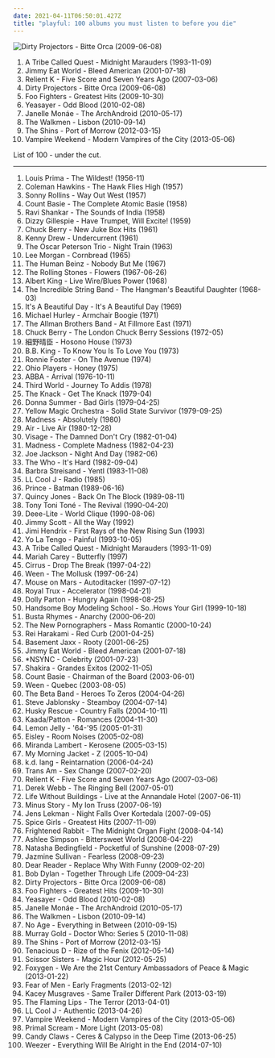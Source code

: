 ```yaml
---
date: 2021-04-11T06:50:01.427Z
title: "playful: 100 albums you must listen to before you die"
---
```

![Dirty Projectors - Bitte Orca (2009-06-08)](http://coverartarchive.org/release/5a5b5fe2-0898-3026-afb7-378fb8373752/8131494180-500.jpg "Dirty Projectors - Bitte Orca (2009-06-08)")
<ol class="albums">
<li data-cover="http://coverartarchive.org/release/0adceade-cc01-498f-a46f-0121c6802d8c/4969333235-500.jpg" data-tags="hip-hop" role="button">A Tribe Called Quest - Midnight Marauders (1993-11-09)</li>
<li data-cover="http://coverartarchive.org/release/d475a4fe-ef67-4bc9-9eef-1f2150964c1d/5572153535-500.jpg" data-tags="alternative rock, rock, emo" role="button">Jimmy Eat World - Bleed American (2001-07-18)</li>
<li data-cover="http://coverartarchive.org/release/8786d6f0-2b86-4c8b-b755-91ae537d2095/25368596465-500.jpg" data-tags="christian rock" role="button">Relient K - Five Score and Seven Years Ago (2007-03-06)</li>
<li data-cover="http://coverartarchive.org/release/5a5b5fe2-0898-3026-afb7-378fb8373752/8131494180-500.jpg" data-tags="experimental, indie rock, freak folk" role="button">Dirty Projectors - Bitte Orca (2009-06-08)</li>
<li data-cover="http://coverartarchive.org/release/cd535e76-4821-4738-a1fc-bd835c6ff6bd/1941029803-500.jpg" data-tags="rock, alternative rock" role="button">Foo Fighters - Greatest Hits (2009-10-30)</li>
<li data-cover="http://coverartarchive.org/release/8d2dca48-73cb-3739-a6e8-abdca9538134/8303197337-500.jpg" data-tags="indie" role="button">Yeasayer - Odd Blood (2010-02-08)</li>
<li data-cover="http://coverartarchive.org/release/14ae1a9c-9e8e-3ae5-87f2-3bf68b9feefd/8899038012-500.jpg" data-tags="soul, funk" role="button">Janelle Monáe - The ArchAndroid (2010-05-17)</li>
<li data-cover="https://img.discogs.com/Jo8CRxFlAMEOp8bUNyB3xl161bU=/fit-in/600x597/filters:strip_icc():format(jpeg):mode_rgb():quality(90)/discogs-images/R-2494214-1292538591.jpeg.jpg" data-tags="indie rock" role="button">The Walkmen - Lisbon (2010-09-14)</li>
<li data-cover="http://coverartarchive.org/release/a2512426-89d9-45a5-98e0-90f7ad468d0d/7978546038-500.jpg" data-tags="indie rock" role="button">The Shins - Port of Morrow (2012-03-15)</li>
<li data-cover="http://coverartarchive.org/release/35a7ea89-605b-466e-a5c5-1726f56f980f/4265527988-500.jpg" data-tags="indie rock" role="button">Vampire Weekend - Modern Vampires of the City (2013-05-06)</li>
</ol>
List of 100 - under the cut.
<!-- more -->

_________________

<ol class="albums">
<li data-cover="https://via.placeholder.com/450" data-tags="jazz, 50s" role="button">
Louis Prima - The Wildest! (1956-11)
</li>
<li data-cover="http://coverartarchive.org/release/7b16497d-19ca-40a6-a446-5609237bc3c0/2851714875-500.jpg" data-tags="jazz" role="button">
Coleman Hawkins - The Hawk Flies High (1957)
</li>
<li data-cover="https://via.placeholder.com/450" data-tags="jazz" role="button">
Sonny Rollins - Way Out West (1957)
</li>
<li data-cover="http://coverartarchive.org/release/b5ce6304-bcc8-4ede-b457-47759af3420c/2595490692-500.jpg" data-tags="jazz, big band" role="button">
Count Basie - The Complete Atomic Basie (1958)
</li>
<li data-cover="http://coverartarchive.org/release/8415536b-cc0f-46b5-bfd4-95f87ec0b7ca/20559607098-500.jpg" data-tags="sitar, raga" role="button">
Ravi Shankar - The Sounds of India (1958)
</li>
<li data-cover="https://img.discogs.com/3gyn_G2Fg90uiyUBr5Pn24r1t88=/fit-in/220x220/filters:strip_icc():format(jpeg):mode_rgb():quality(90)/discogs-images/R-5946864-1467839335-1144.jpeg.jpg" data-tags="jazz" role="button">
Dizzy Gillespie - Have Trumpet, Will Excite! (1959)
</li>
<li data-cover="http://coverartarchive.org/release/c3091591-a9b8-4be6-885f-76e15d630d73/8017634615-500.jpg" data-tags="energetic, cheerful, playful, rollicking, rambunctious" role="button">
Chuck Berry - New Juke Box Hits (1961)
</li>
<li data-cover="https://img.discogs.com/tR1wetOkiLvFBWGsSXZTZbiXXHQ=/fit-in/600x597/filters:strip_icc():format(jpeg):mode_rgb():quality(90)/discogs-images/R-2132341-1470483908-9655.jpeg.jpg" data-tags="jazz, piano jazz" role="button">
Kenny Drew - Undercurrent (1961)
</li>
<li data-cover="http://coverartarchive.org/release/61ffc81b-5ff8-492e-bec2-1efc8de357c6/14455314213-500.jpg" data-tags="jazz" role="button">
The Oscar Peterson Trio - Night Train (1963)
</li>
<li data-cover="http://coverartarchive.org/release/8fa5c438-5611-4cae-8523-057572f0f23b/24779251123-500.jpg" data-tags="jazz" role="button">
Lee Morgan - Cornbread (1965)
</li>
<li data-cover="https://img.discogs.com/8m_-6lygdnEbzCgx3KESBloy5hE=/fit-in/472x468/filters:strip_icc():format(jpeg):mode_rgb():quality(90)/discogs-images/R-2387817-1281102047.jpeg.jpg" data-tags="60s, psychedelic" role="button">
The Human Beinz - Nobody But Me (1967)
</li>
<li data-cover="http://coverartarchive.org/release/e53265c1-7e75-4c3b-908a-6c684cc4f338/6701550123-500.jpg" data-tags="classic rock, rock, 60s" role="button">
The Rolling Stones - Flowers (1967-06-26)
</li>
<li data-cover="http://coverartarchive.org/release/95617798-9b06-4223-94ba-9d4789ba802e/13168169588-500.jpg" data-tags="blues" role="button">
Albert King - Live Wire/Blues Power (1968)
</li>
<li data-cover="http://coverartarchive.org/release/7019a733-495d-43a3-b756-c3bfb0f26169/9088400014-500.jpg" data-tags="folk" role="button">
The Incredible String Band - The Hangman's Beautiful Daughter (1968-03)
</li>
<li data-cover="https://img.discogs.com/nFJWJ3tXfKbb_rhqV0pSiTPMtgY=/fit-in/600x604/filters:strip_icc():format(jpeg):mode_rgb():quality(90)/discogs-images/R-839258-1275482207.jpeg.jpg" data-tags="classic rock" role="button">
It's A Beautiful Day - It's A Beautiful Day (1969)
</li>
<li data-cover="https://img.discogs.com/TQAThz03NUlqod0hiCz8n183I3Y=/fit-in/600x527/filters:strip_icc():format(jpeg):mode_rgb():quality(90)/discogs-images/R-11907291-1524510312-2932.jpeg.jpg" data-tags="mantric acoustic" role="button">
Michael Hurley - Armchair Boogie (1971)
</li>
<li data-cover="https://img.discogs.com/0zDuTKnrcTP4DZ41g2wyT66hL8s=/fit-in/600x594/filters:strip_icc():format(jpeg):mode_rgb():quality(90)/discogs-images/R-8993834-1552836282-5556.jpeg.jpg" data-tags="classic rock, southern rock, blues, live, rock, 70s" role="button">
The Allman Brothers Band - At Fillmore East (1971)
</li>
<li data-cover="https://img.discogs.com/ryrv29Fc4jbWKuY_Hyc1RYu6WLo=/fit-in/600x600/filters:strip_icc():format(jpeg):mode_rgb():quality(90)/discogs-images/R-2917099-1590702580-7601.jpeg.jpg" data-tags="summer, cheerful, freewheeling, road trip, playful, reunion, rollicking, rowdy, tgif, rambunctious, chuck berry, property, bluezzz, chuckberry, chuckchuckchuck" role="button">
Chuck Berry - The London Chuck Berry Sessions (1972-05)
</li>
<li data-cover="http://coverartarchive.org/release/4ddaa5db-e0ee-42cd-aa66-074b784a87d6/28179567770-500.jpg" data-tags="folk rock" role="button">
細野晴臣 - Hosono House (1973)
</li>
<li data-cover="https://img.discogs.com/KvznAeiMRkq-tihesKqtEcS2cAQ=/fit-in/350x350/filters:strip_icc():format(jpeg):mode_rgb():quality(90)/discogs-images/R-2566260-1290780860.jpeg.jpg" data-tags="blues, energetic, searching, reflective, organic, confident, earnest, bittersweet, yearning, playful, partying, memphis blues, celebratory, modern electric blues, refined, theatrical, tgif, boisterous, soul-blues, self-conscious, regional blues, bbk, brc blues band, brc blues band karlsruhe, blues rock club radio karlsruhe, walter buddy freter, lautfm bluesclub, wwwlautfmbluesclub, walter mojo freter, allbout guitar lessons - blues workshops karlsruhe, blues rock radio germany deutschland" role="button">
B.B. King - To Know You Is To Love You (1973)
</li>
<li data-cover="https://img.discogs.com/ckjawXdTH8sriGQUgedEEkWjvJk=/fit-in/600x600/filters:strip_icc():format(jpeg):mode_rgb():quality(90)/discogs-images/R-1541009-1276768254.jpeg.jpg" data-tags="jazz, jazz-funk, energetic, summer, earthy, playful, celebratory, stylish, tgif, street-smart, at the beach" role="button">
Ronnie Foster - On The Avenue (1974)
</li>
<li data-cover="http://coverartarchive.org/release/38ed61bb-9d92-441c-a683-eb129abeef78/24023912663-500.jpg" data-tags="funk" role="button">
Ohio Players - Honey (1975)
</li>
<li data-cover="http://coverartarchive.org/release/f2e7464f-d63b-426b-9a11-6c12c3b5bb84/18748080001-500.jpg" data-tags="pop, 70s" role="button">
ABBA - Arrival (1976-10-11)
</li>
<li data-cover="http://coverartarchive.org/release/09e18b28-756e-313c-b402-744dfaca3da0/9469576180-500.jpg" data-tags="reggae" role="button">
Third World - Journey To Addis (1978)
</li>
<li data-cover="http://coverartarchive.org/release/489e7f56-d73e-3772-9229-c45375da5e5b/7506671171-500.jpg" data-tags="classic rock" role="button">
The Knack - Get The Knack (1979-04)
</li>
<li data-cover="http://coverartarchive.org/release/1fbb654a-e585-4f9c-acc6-97675008c6e7/19879260317-500.jpg" data-tags="disco" role="button">
Donna Summer - Bad Girls (1979-04-25)
</li>
<li data-cover="https://img.discogs.com/j6lL67-kEAC5BVdZf2bL8n9PYK4=/fit-in/200x200/filters:strip_icc():format(jpeg):mode_rgb():quality(90)/discogs-images/R-130980-001.jpg.jpg" data-tags="electronic, 70s, japanese" role="button">
Yellow Magic Orchestra - Solid State Survivor (1979-09-25)
</li>
<li data-cover="https://img.discogs.com/0FBMxbk9PXfoiT3vkZpJZeuM6_g=/fit-in/599x600/filters:strip_icc():format(jpeg):mode_rgb():quality(90)/discogs-images/R-2636006-1390760256-1416.jpeg.jpg" data-tags="ska" role="button">
Madness - Absolutely (1980)
</li>
<li data-cover="https://img.discogs.com/qM5T8kdar5aFG13oLaIZ08VDyyw=/fit-in/599x591/filters:strip_icc():format(jpeg):mode_rgb():quality(90)/discogs-images/R-10543741-1499591888-1833.jpeg.jpg" data-tags="jazz, drums, avant-garde, playful, avant-garde jazz, reeds, gammarec, accoustic bass, freepurp1e" role="button">
Air - Live Air (1980-12-28)
</li>
<li data-cover="http://coverartarchive.org/release/c354b401-7722-4297-a26b-0822953fa829/14592166258-500.jpg" data-tags="new wave" role="button">
Visage - The Damned Don't Cry (1982-01-04)
</li>
<li data-cover="https://img.discogs.com/QrUfqBdPRG_lJnavue4rHldfAJc=/fit-in/600x598/filters:strip_icc():format(jpeg):mode_rgb():quality(90)/discogs-images/R-3625555-1600930074-5109.jpeg.jpg" data-tags="ska, 80s" role="button">
Madness - Complete Madness (1982-04-23)
</li>
<li data-cover="https://img.discogs.com/zXwE8GSP9kMFhwdtmJIs6BD8QMw=/fit-in/600x597/filters:strip_icc():format(jpeg):mode_rgb():quality(90)/discogs-images/R-4724839-1457495653-1967.jpeg.jpg" data-tags="80s, rock, pop" role="button">
Joe Jackson - Night And Day (1982-06)
</li>
<li data-cover="https://img.discogs.com/21xR7CRutjALMZS8sqMuJN9ZzUM=/fit-in/600x597/filters:strip_icc():format(jpeg):mode_rgb():quality(90)/discogs-images/R-10550506-1499718550-3501.jpeg.jpg" data-tags="rock" role="button">
The Who - It's Hard (1982-09-04)
</li>
<li data-cover="https://img.discogs.com/rgH57-b0lMnZ-28HuL1zEB2zIa8=/fit-in/500x500/filters:strip_icc():format(jpeg):mode_rgb():quality(90)/discogs-images/R-11002371-1516755407-9548.jpeg.jpg" data-tags="soundtrack" role="button">
Barbra Streisand - Yentl (1983-11-08)
</li>
<li data-cover="http://coverartarchive.org/release/9178130b-806b-426a-a8eb-9ca616a340c3/1269384177-500.jpg" data-tags="golden age hip hop, 80s" role="button">
LL Cool J - Radio (1985)
</li>
<li data-cover="http://coverartarchive.org/release/256007d2-4ac6-45ba-8053-e3e497cfd66c/2839903465-500.jpg" data-tags="soundtrack" role="button">
Prince - Batman (1989-06-16)
</li>
<li data-cover="http://coverartarchive.org/release/b221ea36-df40-4872-bb8f-46ad705b2ae9/4164037874-500.jpg" data-tags="quincy jones, soul" role="button">
Quincy Jones - Back On The Block (1989-08-11)
</li>
<li data-cover="https://via.placeholder.com/450" data-tags="new jack swing" role="button">
Tony Toni Toné - The Revival (1990-04-20)
</li>
<li data-cover="http://coverartarchive.org/release/c2b04d6d-b900-49ee-aa2d-6e29c35a0c24/1978519255-500.jpg" data-tags="dance" role="button">
Deee-Lite - World Clique (1990-08-06)
</li>
<li data-cover="http://coverartarchive.org/release/5d449881-59be-435e-a921-877a86c84dbe/15887398813-500.jpg" data-tags="vocal, jazz, traditional pop, vocal jazz, romantic, earnest, elegant, playful, sensual, sentimental, jazz vocalist, slow dance, stylish, romantic evening, ballades" role="button">
Jimmy Scott - All the Way (1992)
</li>
<li data-cover="http://coverartarchive.org/release/bc0005f1-e3db-4104-a0a1-3ef84c85a857/22686602913-500.jpg" data-tags="classic rock, jimi hendrix" role="button">
Jimi Hendrix - First Rays of the New Rising Sun (1993)
</li>
<li data-cover="http://coverartarchive.org/release/a6e8c16e-ebfb-47a0-abe7-582e606cb353/25345498085-500.jpg" data-tags="90s, indie rock, shoegaze" role="button">
Yo La Tengo - Painful (1993-10-05)
</li>
<li data-cover="http://coverartarchive.org/release/0adceade-cc01-498f-a46f-0121c6802d8c/4969333235-500.jpg" data-tags="hip-hop" role="button">
A Tribe Called Quest - Midnight Marauders (1993-11-09)
</li>
<li data-cover="http://coverartarchive.org/release/ca0f7485-b03e-4be5-afda-3e587e062efb/3938634835-500.jpg" data-tags="pop, rnb" role="button">
Mariah Carey - Butterfly (1997)
</li>
<li data-cover="http://coverartarchive.org/release/f59e164a-ca57-4d80-8f4e-1a10a9757354/15320405430-500.jpg" data-tags="electronic, electronica, druggy, energetic, clinical, breakbeat, big beat, playful, sensual, celebratory" role="button">
Cirrus - Drop The Break (1997-04-22)
</li>
<li data-cover="http://coverartarchive.org/release/8e13940f-65ba-30f5-834d-f3692d21688a/22395044342-500.jpg" data-tags="nautical, alternative" role="button">
Ween - The Mollusk (1997-06-24)
</li>
<li data-cover="http://coverartarchive.org/release/4f8f3709-c180-3db4-8f43-96a29e4bb67e/11908074749-500.jpg" data-tags="idm, electronic" role="button">
Mouse on Mars - Autoditacker (1997-07-12)
</li>
<li data-cover="http://coverartarchive.org/release/60a2b021-e664-457c-bd5e-dd67949fe118/20130235098-500.jpg" data-tags="post-punk" role="button">
Royal Trux - Accelerator (1998-04-21)
</li>
<li data-cover="http://coverartarchive.org/release/5fc0f575-cb30-4e42-aee5-0359bfbfe620/13052477305-500.jpg" data-tags="country, country-pop, progressive country, energetic, cheerful, confident, earnest, earthy, country-folk, playful, sweet, sentimental, contemporary country, traditional country" role="button">
Dolly Parton - Hungry Again (1998-08-25)
</li>
<li data-cover="https://img.discogs.com/Cv61f3dZ1ZmlWdIJcoiaV042i94=/fit-in/600x581/filters:strip_icc():format(jpeg):mode_rgb():quality(90)/discogs-images/R-38416-1334406772.jpeg.jpg" data-tags="hip-hop" role="button">
Handsome Boy Modeling School - So..Hows Your Girl (1999-10-18)
</li>
<li data-cover="http://coverartarchive.org/release/dc0d284f-16d3-41b0-8ad6-90fa55506fbf/4395767858-500.jpg" data-tags="rap" role="button">
Busta Rhymes - Anarchy (2000-06-20)
</li>
<li data-cover="http://coverartarchive.org/release/92648a5a-23d5-4ea4-8276-ef0d81aaf16b/4838892552-500.jpg" data-tags="indie" role="button">
The New Pornographers - Mass Romantic (2000-10-24)
</li>
<li data-cover="http://coverartarchive.org/release/5f871f8f-6685-45ec-be40-c4977613a0b2/11134571351-500.jpg" data-tags="electronica, electronic" role="button">
Rei Harakami - Red Curb (2001-04-25)
</li>
<li data-cover="http://coverartarchive.org/release/b821473e-4959-40e4-9b40-48b95ecaf36b/6976453613-500.jpg" data-tags="house, electronic, dance" role="button">
Basement Jaxx - Rooty (2001-06-25)
</li>
<li data-cover="http://coverartarchive.org/release/d475a4fe-ef67-4bc9-9eef-1f2150964c1d/5572153535-500.jpg" data-tags="alternative rock, rock, emo" role="button">
Jimmy Eat World - Bleed American (2001-07-18)
</li>
<li data-cover="https://img.discogs.com/9APtNKpXs3mJWflAiQeZbJJSmyI=/fit-in/600x687/filters:strip_icc():format(jpeg):mode_rgb():quality(90)/discogs-images/R-7232808-1450003956-2682.jpeg.jpg" data-tags="pop" role="button">
*NSYNC - Celebrity (2001-07-23)
</li>
<li data-cover="http://coverartarchive.org/release/15483097-3a69-3b70-ae4a-40ca82156c27/7143040493-500.jpg" data-tags="latin, shakira, pop" role="button">
Shakira - Grandes Exitos (2002-11-05)
</li>
<li data-cover="https://img.discogs.com/KdjOCD80KF4A43fESXWrIN0nQso=/fit-in/300x306/filters:strip_icc():format(jpeg):mode_rgb():quality(90)/discogs-images/R-2115140-1264859092.jpeg.jpg" data-tags="jazz, swing" role="button">
Count Basie - Chairman of the Board (2003-06-01)
</li>
<li data-cover="http://coverartarchive.org/release/5a5d8a71-ef7b-4115-a686-318638aec5c2/6848655594-500.jpg" data-tags="indie, rock, alternative, ween" role="button">
Ween - Quebec (2003-08-05)
</li>
<li data-cover="http://coverartarchive.org/release/05bc47ec-eaa8-3e1b-b705-07070f86f1ca/12340474874-500.jpg" data-tags="00s" role="button">
The Beta Band - Heroes To Zeros (2004-04-26)
</li>
<li data-cover="https://via.placeholder.com/450" data-tags="soundtrack" role="button">
Steve Jablonsky - Steamboy (2004-07-14)
</li>
<li data-cover="http://coverartarchive.org/release/c3dbdd06-12b4-4085-91e0-491a96c93978/4281144804-500.jpg" data-tags="chillout, downtempo" role="button">
Husky Rescue - Country Falls (2004-10-11)
</li>
<li data-cover="http://coverartarchive.org/release/b34454dd-65b5-4ae9-8fc0-db1e843dc936/25898561406-500.jpg" data-tags="avant-garde, experimental" role="button">
Kaada/Patton - Romances (2004-11-30)
</li>
<li data-cover="http://coverartarchive.org/release/cbb9cd2c-6cb4-34f6-b0cc-cd8cc63bf06d/3431742462-500.jpg" data-tags="electronica" role="button">
Lemon Jelly - '64-'95 (2005-01-31)
</li>
<li data-cover="http://coverartarchive.org/release/4186b65f-c36d-4dac-82d3-221d3f8c7925/17754966442-500.jpg" data-tags="indie pop" role="button">
Eisley - Room Noises (2005-02-08)
</li>
<li data-cover="http://coverartarchive.org/release/aae883ce-905d-4b1b-8440-037e4102bf7a/10037462392-500.jpg" data-tags="country" role="button">
Miranda Lambert - Kerosene (2005-03-15)
</li>
<li data-cover="https://img.discogs.com/HMwX-vG8imndd3_mYsdVGDNwv_o=/fit-in/500x497/filters:strip_icc():format(jpeg):mode_rgb():quality(90)/discogs-images/R-2463207-1318871638.jpeg.jpg" data-tags="indie, indie rock" role="button">
My Morning Jacket - Z (2005-10-04)
</li>
<li data-cover="https://img.discogs.com/7V1nZH4deiYbVW_5AUJY-B51wtc=/fit-in/600x598/filters:strip_icc():format(jpeg):mode_rgb():quality(90)/discogs-images/R-8714367-1467367475-2659.jpeg.jpg" data-tags="country" role="button">
k.d. lang - Reintarnation (2006-04-24)
</li>
<li data-cover="https://img.discogs.com/0rjmWBD0s7jaVLVl4Ibb9ycdGPM=/fit-in/600x596/filters:strip_icc():format(jpeg):mode_rgb():quality(90)/discogs-images/R-938433-1274192545.jpeg.jpg" data-tags="electronica, summer, playful, thrill jockey, aural fixation - best of 2007, wmbr" role="button">
Trans Am - Sex Change (2007-02-20)
</li>
<li data-cover="http://coverartarchive.org/release/8786d6f0-2b86-4c8b-b755-91ae537d2095/25368596465-500.jpg" data-tags="christian rock" role="button">
Relient K - Five Score and Seven Years Ago (2007-03-06)
</li>
<li data-cover="http://coverartarchive.org/release/29fbe863-b3bf-41f8-a46c-c5441769dfae/7006206278-500.jpg" data-tags="energetic, reflective, literate, spiritual, earnest, playful, indulgent, effervescent" role="button">
Derek Webb - The Ringing Bell (2007-05-01)
</li>
<li data-cover="https://img.discogs.com/2N_d6Lski7-myfI71HIh3aQuhwI=/fit-in/353x350/filters:strip_icc():format(jpeg):mode_rgb():quality(90)/discogs-images/R-1063849-1189303968.jpeg.jpg" data-tags="playful" role="button">
Life Without Buildings - Live at the Annandale Hotel (2007-06-11)
</li>
<li data-cover="https://img.discogs.com/_FNTTA_3IbvzkGc9Pwl3z7t2l_Y=/fit-in/376x365/filters:strip_icc():format(jpeg):mode_rgb():quality(90)/discogs-images/R-2065748-1261960838.jpeg.jpg" data-tags="lo-fi" role="button">
Minus Story - My Ion Truss (2007-06-19)
</li>
<li data-cover="http://coverartarchive.org/release/4bae6b93-7d34-4abe-984f-61487858e8fa/4890223091-500.jpg" data-tags="indie pop, indie" role="button">
Jens Lekman - Night Falls Over Kortedala (2007-09-05)
</li>
<li data-cover="https://img.discogs.com/K3-FiQw9ClJl6OpfaRahc6UisAY=/fit-in/600x600/filters:strip_icc():format(jpeg):mode_rgb():quality(90)/discogs-images/R-2158915-1267188271.jpeg.jpg" data-tags="pop" role="button">
Spice Girls - Greatest Hits (2007-11-09)
</li>
<li data-cover="http://coverartarchive.org/release/a6d21839-661c-4e80-93be-667e31a5df3a/21277386149-500.jpg" data-tags="indie" role="button">
Frightened Rabbit - The Midnight Organ Fight (2008-04-14)
</li>
<li data-cover="http://coverartarchive.org/release/8cc26886-620b-4478-a970-ffca50001cde/17141946255-500.jpg" data-tags="pop" role="button">
Ashlee Simpson - Bittersweet World (2008-04-22)
</li>
<li data-cover="http://coverartarchive.org/release/c104dd56-2b3a-4137-9d35-7ab7d3af76b7/2962804482-500.jpg" data-tags="pop" role="button">
Natasha Bedingfield - Pocketful of Sunshine (2008-07-29)
</li>
<li data-cover="http://coverartarchive.org/release/3192c4f0-6099-4aa2-8008-09da81da0467/22600473176-500.jpg" data-tags="rnb, soul, female vocalists" role="button">
Jazmine Sullivan - Fearless (2008-09-23)
</li>
<li data-cover="http://coverartarchive.org/release/880b40cf-d307-4357-8979-6835006746fa/25443786883-500.jpg" data-tags="pop, folk, 2009 albums" role="button">
Dear Reader - Replace Why With Funny (2009-02-20)
</li>
<li data-cover="https://img.discogs.com/0p4IeHnrBKzwZbaUP2XNQnSMdbY=/fit-in/300x300/filters:strip_icc():format(jpeg):mode_rgb():quality(90)/discogs-images/R-4328080-1361870851-6165.jpeg.jpg" data-tags="rock, folk, folk rock, 00s" role="button">
Bob Dylan - Together Through Life (2009-04-23)
</li>
<li data-cover="http://coverartarchive.org/release/5a5b5fe2-0898-3026-afb7-378fb8373752/8131494180-500.jpg" data-tags="experimental, indie rock, freak folk" role="button">
Dirty Projectors - Bitte Orca (2009-06-08)
</li>
<li data-cover="http://coverartarchive.org/release/cd535e76-4821-4738-a1fc-bd835c6ff6bd/1941029803-500.jpg" data-tags="rock, alternative rock" role="button">
Foo Fighters - Greatest Hits (2009-10-30)
</li>
<li data-cover="http://coverartarchive.org/release/8d2dca48-73cb-3739-a6e8-abdca9538134/8303197337-500.jpg" data-tags="indie" role="button">
Yeasayer - Odd Blood (2010-02-08)
</li>
<li data-cover="http://coverartarchive.org/release/14ae1a9c-9e8e-3ae5-87f2-3bf68b9feefd/8899038012-500.jpg" data-tags="soul, funk" role="button">
Janelle Monáe - The ArchAndroid (2010-05-17)
</li>
<li data-cover="https://img.discogs.com/Jo8CRxFlAMEOp8bUNyB3xl161bU=/fit-in/600x597/filters:strip_icc():format(jpeg):mode_rgb():quality(90)/discogs-images/R-2494214-1292538591.jpeg.jpg" data-tags="indie rock" role="button">
The Walkmen - Lisbon (2010-09-14)
</li>
<li data-cover="http://coverartarchive.org/release/aa29b9f3-4525-3982-9d4b-76c87f37a43b/2868845098-500.jpg" data-tags="noise rock" role="button">
No Age - Everything in Between (2010-09-15)
</li>
<li data-cover="http://coverartarchive.org/release/dc8ddbbc-ea9e-4b9f-b5d6-ae6a86a93769/2097153331-500.jpg" data-tags="soundtrack" role="button">
Murray Gold - Doctor Who: Series 5 (2010-11-08)
</li>
<li data-cover="http://coverartarchive.org/release/a2512426-89d9-45a5-98e0-90f7ad468d0d/7978546038-500.jpg" data-tags="indie rock" role="button">
The Shins - Port of Morrow (2012-03-15)
</li>
<li data-cover="http://coverartarchive.org/release/f127f560-c021-49e6-992c-be629566f025/948429328-500.jpg" data-tags="rock, hard rock" role="button">
Tenacious D - Rize of the Fenix (2012-05-14)
</li>
<li data-cover="http://coverartarchive.org/release/ed4ef585-6abe-4a3e-a4d3-6206589b3633/28652812232-500.jpg" data-tags="pop" role="button">
Scissor Sisters - Magic Hour (2012-05-25)
</li>
<li data-cover="http://coverartarchive.org/release/fed15943-7a2f-4145-b927-d54bfdbb47a3/3077819531-500.jpg" data-tags="indie pop" role="button">
Foxygen - We Are the 21st Century Ambassadors of Peace & Magic (2013-01-22)
</li>
<li data-cover="http://coverartarchive.org/release/0eb2068a-673b-4e60-9dd7-3e95e8da60f7/3406080237-500.jpg" data-tags="indie pop" role="button">
Fear of Men - Early Fragments (2013-02-12)
</li>
<li data-cover="http://coverartarchive.org/release/024abf44-0f50-4369-bcd6-ea7017d40474/14533802813-500.jpg" data-tags="country" role="button">
Kacey Musgraves - Same Trailer Different Park (2013-03-19)
</li>
<li data-cover="https://img.discogs.com/S26wNV1io5Yx19HkUbg1YwRa9ug=/fit-in/600x600/filters:strip_icc():format(jpeg):mode_rgb():quality(90)/discogs-images/R-6999033-1431357387-8924.jpeg.jpg" data-tags="experimental, neo-psychedelia" role="button">
The Flaming Lips - The Terror (2013-04-01)
</li>
<li data-cover="http://coverartarchive.org/release/16381ac7-19f4-457f-a07c-248faa655a6c/13452106974-500.jpg" data-tags="rap" role="button">
LL Cool J - Authentic (2013-04-26)
</li>
<li data-cover="http://coverartarchive.org/release/35a7ea89-605b-466e-a5c5-1726f56f980f/4265527988-500.jpg" data-tags="indie rock" role="button">
Vampire Weekend - Modern Vampires of the City (2013-05-06)
</li>
<li data-cover="http://coverartarchive.org/release/698ce3c2-e84b-4e85-b60b-1e0cb25969f0/14501283915-500.jpg" data-tags="alternative dance, neo-psychedelia" role="button">
Primal Scream - More Light (2013-05-08)
</li>
<li data-cover="http://coverartarchive.org/release/32cdbb59-0f9b-4df5-8986-4ab0ccb294d6/4920961799-500.jpg" data-tags="dream pop, shoegaze" role="button">
Candy Claws - Ceres & Calypso in the Deep Time (2013-06-25)
</li>
<li data-cover="http://coverartarchive.org/release/9fff52f3-67b8-46bf-93a6-ad43e285601d/8368597159-500.jpg" data-tags="rock, power pop" role="button">
Weezer - Everything Will Be Alright in the End (2014-07-10)
</li>
</ol>